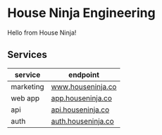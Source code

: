 # House Ninja Engineering

Hello from House Ninja!

## Services

| service   | endpoint |
| --------- | ------------------ |
| marketing | www.houseninja.co  |
| web app | [app.houseninja.co](https://app.houseninja.co)   |
| api       | [api.houseninja.co](https://api.houseninja.co)   |
| auth      | [auth.houseninja.co](https://auth.houseninja.co) |
